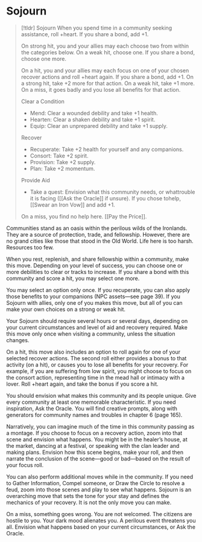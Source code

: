 # Sojourn

>[!tldr] Sojourn
>When you spend time in a community seeking assistance, roll +heart. If you share a bond, add +1.
>
>On strong hit, you and your allies may each choose two from within the categories below.  On a weak hit, choose one. If you share a bond, choose one more.
>
>On a hit, you and your allies may each focus on one of your chosen recover actions and roll +heart again. If you share a bond, add +1. On a strong hit, take +2 more for that action. On a weak hit, take +1 more. On a miss, it goes badly and you lose all benefits for that action.
>
>Clear a Condition
>- Mend: Clear a wounded debility and take +1 health.
>- Hearten: Clear a shaken debility and take +1 spirit.
>- Equip: Clear an unprepared debility and take +1 supply.
>
>Recover
>- Recuperate: Take +2 health for yourself and any companions.
>- Consort: Take +2 spirit.
>- Provision: Take +2 supply.
>- Plan: Take +2 momentum.
>
>Provide Aid
>- Take a quest: Envision what this community needs, or whattrouble it is facing ([[Ask the Oracle]] if unsure). If you chose tohelp, [[Swear an Iron Vow]] and add +1. 
>
>On a miss, you find no help here. [[Pay the Price]].

Communities stand as an oasis within the perilous wilds of the Ironlands. They are a source of protection, trade, and fellowship. However, there are no grand cities like those that stood in the Old World. Life here is too harsh. Resources too few.

When you rest, replenish, and share fellowship within a community, make this move. Depending on your level of success, you can choose one or more debilities to clear or tracks to increase. If you share a bond with this community and score a hit, you may select one more.

You may select an option only once. If you recuperate, you can also apply those benefits to your companions (NPC assets—see page 39). If you Sojourn with allies, only one of you makes this move, but all of you can make your own choices on a strong or weak hit.

Your Sojourn should require several hours or several days, depending on your current circumstances and level of aid and recovery required. Make this move only once when visiting a community, unless the situation changes.

On a hit, this move also includes an option to roll again for one of your selected recover actions. The second roll either provides a bonus to that activity (on a hit), or causes you to lose all benefits for your recovery. For example, if you are suffering from low spirit, you might choose to focus on the consort action, representing time in the mead hall or intimacy with a lover. Roll +heart again, and take the bonus if you score a hit.

You should envision what makes this community and its people unique. Give every community at least one memorable characteristic. If you need inspiration, Ask the Oracle. You will find creative prompts, along with generators for community names and troubles in chapter 6 (page 165).

Narratively, you can imagine much of the time in this community passing as a montage. If you choose to focus on a recovery action, zoom into that scene and envision what happens. You might be in the healer’s house, at the market, dancing at a festival, or speaking with the clan leader and making plans. Envision how this scene begins, make your roll, and then narrate the conclusion of the scene—good or bad—based on the result of your focus roll.

You can also perform additional moves while in the community. If you need to Gather Information, Compel someone, or Draw the Circle to resolve a feud, zoom into those scenes and play to see what happens. Sojourn is an overarching move that sets the tone for your stay and defines the mechanics of your recovery. It is not the only move you can make.

On a miss, something goes wrong. You are not welcomed. The citizens are hostile to you. Your dark mood alienates you. A perilous event threatens you all. Envision what happens based on your current circumstances, or Ask the Oracle.